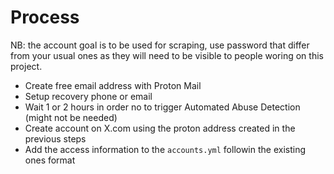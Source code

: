 # Process

NB: the account goal is to be used for scraping, use password that differ from your usual ones as they will need to be visible to people woring on this project.

- Create free email address with Proton Mail
- Setup recovery phone or email
- Wait 1 or 2 hours in order no to trigger Automated Abuse Detection (might not be needed)
- Create account on X.com using the proton address created in the previous steps
- Add the access information to the `accounts.yml` followin the existing ones format
